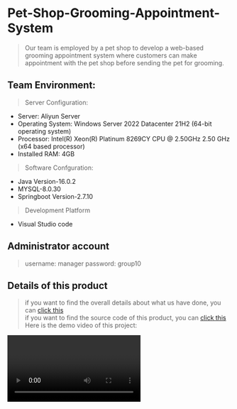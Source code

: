 # Pet-Shop-Grooming-Appointment-System
> Our team is employed by a pet shop to develop a web-based grooming appointment system where customers can make appointment with the pet shop before sending the pet for grooming.

## Team Environment: 
> Server Configuration:
  + Server: Aliyun Server 
  + Operating System: Windows Server 2022 Datacenter 21H2 (64-bit operating system) 
  + Processor: Intel(R) Xeon(R) Platinum 8269CY CPU @ 2.50GHz 2.50 GHz (x64 based processor)
  + Installed RAM: 4GB
> Software Confguration: 
  + Java Version-16.0.2
  + MYSQL-8.0.30
  + Springboot Version-2.7.10
> Development Platform
  +  Visual Studio code 

## Administrator account
> username: manager
> password: group10
  
## Details of this product
> if you want to find the overall details about what us have done, you can [click this]()<br>
> if you want to find the source code of this product, you can [click this]() <br>
> Here is the demo video of this project: <br>
<video>
  <video width="854" height="480" controls>
  <source src="your_video_path.mp4" type="video/mp4">
  Your Explorer does not support HTML5 Video Tags.
</video>


